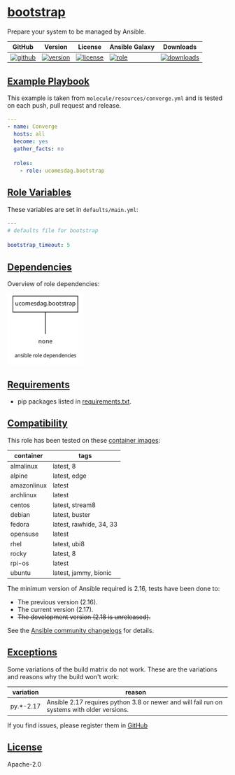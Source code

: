 # [bootstrap](#bootstrap)

Prepare your system to be managed by Ansible.

| GitHub                               | Version                                 | License                                 | Ansible Galaxy                   | Downloads                               |
|--------------------------------------|-----------------------------------------|-----------------------------------------|----------------------------------|-----------------------------------------|
|[![github][github-badge]][github-link]|[![version][version-badge]][version-link]|[![license][license-badge]][license-link]|[![role][galaxy-badge]][galaxy-link]|[![downloads][download-badge]][download-link]|

[github-link]: https://github.com/ucomesdag/ansible-role-bootstrap/actions
[version-link]: https://github.com/ucomesdag/ansible-role-bootstrap/releases
[license-link]: https://github.com/ucomesdag/ansible-role-bootstrap/LICENSE
[galaxy-link]: https://galaxy.ansible.com/ui/standalone/roles/ucomesdag/bootstrap/
[download-link]: https://galaxy.ansible.com/ui/standalone/roles/ucomesdag/bootstrap/versions/


[github-badge]: https://github.com/ucomesdag/ansible-role-bootstrap/workflows/Ansible%20Molecule/badge.svg
[version-badge]: https://img.shields.io/github/v/release/ucomesdag/ansible-role-bootstrap?include_prereleases&label=Release
[license-badge]: https://img.shields.io/github/license/ucomesdag/ansible-role-bootstrap?label=License
[galaxy-badge]: https://img.shields.io/badge/Ansible-Galaxy-blue?style=flat&logo=ansible&logoColor=white&color=5bbcbf
[download-badge]: https://img.shields.io/ansible/role/d/ucomesdag/bootstrap?label=Role%20Downloads

## [Example Playbook](#example-playbook)

This example is taken from `molecule/resources/converge.yml` and is tested on each push, pull request and release.
```yaml
---
- name: Converge
  hosts: all
  become: yes
  gather_facts: no

  roles:
    - role: ucomesdag.bootstrap
```

## [Role Variables](#role-variables)

These variables are set in `defaults/main.yml`:
```yaml
---
# defaults file for bootstrap

bootstrap_timeout: 5
```

## [Dependencies](#dependencies)

Overview of role dependencies:

![dependencies](https://raw.githubusercontent.com/ucomesdag/ansible-role-bootstrap/png/requirements.png "Dependencies")

## [Requirements](#role-requirements)

- pip packages listed in [requirements.txt](https://github.com/ucomesdag/ansible-role-bootstrap/blob/master/requirements.txt).

## [Compatibility](#compatibility)

This role has been tested on these [container images](https://quay.io/user/ucomesdag):

|container      |tags                     |
|---------------|-------------------------|
|almalinux      |latest, 8                |
|alpine         |latest, edge             |
|amazonlinux    |latest                   |
|archlinux      |latest                   |
|centos         |latest, stream8          |
|debian         |latest, buster           |
|fedora         |latest, rawhide, 34, 33  |
|opensuse       |latest                   |
|rhel           |latest, ubi8             |
|rocky          |latest, 8                |
|rpi-os         |latest                   |
|ubuntu         |latest, jammy, bionic    |

The minimum version of Ansible required is 2.16, tests have been done to:

- The previous version (2.16).
- The current version (2.17).
- ~~The development version (2.18 is unreleased).~~

See the [Ansible community changelogs](https://docs.ansible.com/ansible/devel/reference_appendices/release_and_maintenance.html#ansible-community-changelogs) for details.

## [Exceptions](#exceptions)

Some variations of the build matrix do not work. These are the variations and reasons why the build won't work:

| variation | reason                                                                                      |
|-----------|---------------------------------------------------------------------------------------------|
| py.*-2.17 | Ansible 2.17 requires python 3.8 or newer and will fail run on systems with older versions. |


If you find issues, please register them in [GitHub](https://github.com/ucomesdag/ansible-role-bootstrap/issues)

## [License](#license)

Apache-2.0

